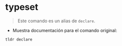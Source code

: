 # typeset

> Este comando es un alias de `declare`.

- Muestra documentación para el comando original:

`tldr declare`
